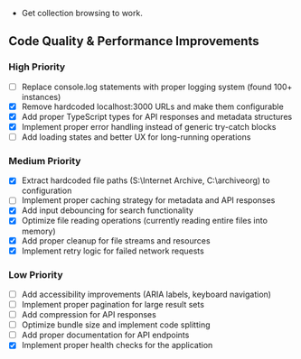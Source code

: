- Get collection browsing to work.

## Code Quality & Performance Improvements

### High Priority
- [ ] Replace console.log statements with proper logging system (found 100+ instances)
- [x] Remove hardcoded localhost:3000 URLs and make them configurable
- [x] Add proper TypeScript types for API responses and metadata structures
- [x] Implement proper error handling instead of generic try-catch blocks
- [ ] Add loading states and better UX for long-running operations

### Medium Priority
- [x] Extract hardcoded file paths (S:\Internet Archive, C:\archiveorg) to configuration
- [ ] Implement proper caching strategy for metadata and API responses
- [x] Add input debouncing for search functionality
- [x] Optimize file reading operations (currently reading entire files into memory)
- [x] Add proper cleanup for file streams and resources
- [x] Implement retry logic for failed network requests

### Low Priority
- [ ] Add accessibility improvements (ARIA labels, keyboard navigation)
- [ ] Implement proper pagination for large result sets
- [ ] Add compression for API responses
- [ ] Optimize bundle size and implement code splitting
- [ ] Add proper documentation for API endpoints
- [x] Implement proper health checks for the application